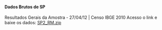 #### Dados Brutos de SP

Resultados Gerais da Amostra - 27/04/12 | Censo IBGE 2010
Acesso o link e baixe os dados: [SP2_RM.zip](https://ftp.ibge.gov.br/Censos/Censo_Demografico_2010/Resultados_Gerais_da_Amostra/Microdados/SP2_RM.zip)
